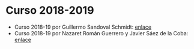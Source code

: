 # Curso 2018-2019

- Curso 2018-19 por Guillermo Sandoval Schmidt: [enlace](https://github.com/Gsandoval96/CUIA-UGR)
- Curso 2018-19 por Nazaret Román Guerrero y Javier Sáez de la Coba: [enlace](https://github.com/nazaretrogue/CUIA)
